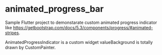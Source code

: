 # animated_progress_bar

Sample Flutter project to demonstarate custom animated progress indicator like https://getbootstrap.com/docs/5.3/components/progress/#animated-stripes.

AnimatedProgressIndicator is a custom widget valueBackground is totally drawn by CustomPainter.


